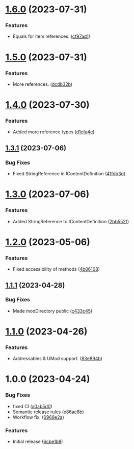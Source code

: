 # [1.6.0](https://github.com/christides11/mod-content-framework/compare/v1.5.0...v1.6.0) (2023-07-31)


### Features

* Equals for item references. ([cf97ad1](https://github.com/christides11/mod-content-framework/commit/cf97ad138e60acfec9d2c2f76f6b0807853b62cb))

# [1.5.0](https://github.com/christides11/mod-content-framework/compare/v1.4.0...v1.5.0) (2023-07-31)


### Features

* More references. ([dcdb32b](https://github.com/christides11/mod-content-framework/commit/dcdb32b4488bbcf9ce666621360fcba4ee5a61ac))

# [1.4.0](https://github.com/christides11/mod-content-framework/compare/v1.3.1...v1.4.0) (2023-07-30)


### Features

* Added more reference types ([d1cfa4e](https://github.com/christides11/mod-content-framework/commit/d1cfa4e126d7d6baa571bc27cd2603c039ea8a41))

## [1.3.1](https://github.com/christides11/mod-content-framework/compare/v1.3.0...v1.3.1) (2023-07-06)


### Bug Fixes

* Fixed StringReference in IContentDefinition ([41fdb3d](https://github.com/christides11/mod-content-framework/commit/41fdb3d5044ca23a20b833629f825a02b3b0d59f))

# [1.3.0](https://github.com/christides11/mod-content-framework/compare/v1.2.0...v1.3.0) (2023-07-06)


### Features

* Added StringReference to IContentDefinition ([2bb552f](https://github.com/christides11/mod-content-framework/commit/2bb552ff32f9e46d912d69784f99f3618cca1767))

# [1.2.0](https://github.com/christides11/mod-content-framework/compare/v1.1.1...v1.2.0) (2023-05-06)


### Features

* Fixed accessibility of methods ([4b86108](https://github.com/christides11/mod-content-framework/commit/4b8610853b0718a30ff8da9b712da3e45637fbd6))

## [1.1.1](https://github.com/christides11/mod-content-framework/compare/v1.1.0...v1.1.1) (2023-04-28)


### Bug Fixes

* Made modDirectory public ([c433c45](https://github.com/christides11/mod-content-framework/commit/c433c45bb1b6d2c680e2488c26165442ad7daf61))

# [1.1.0](https://github.com/christides11/mod-content-framework/compare/v1.0.0...v1.1.0) (2023-04-26)


### Features

* Addressables & UMod support. ([83e894b](https://github.com/christides11/mod-content-framework/commit/83e894be8d5f569aa4a672b5b0812ff5eb8e6d03))

# 1.0.0 (2023-04-24)


### Bug Fixes

* fixed CI ([a0ab5d0](https://github.com/christides11/mod-content-framework/commit/a0ab5d019471a92350fc17f5186c8816454c2e04))
* Semantic release rules ([e86ae8b](https://github.com/christides11/mod-content-framework/commit/e86ae8b4a32aedbd3fe6fc4a5149c7405c355f02))
* Workflow fix. ([6968e2a](https://github.com/christides11/mod-content-framework/commit/6968e2afd7f51843c613ad8065f50ea823949297))


### Features

* Initial release ([6cbe1b8](https://github.com/christides11/mod-content-framework/commit/6cbe1b8b48ef237a7c2d6f0a879d07d6e5fc818b))
